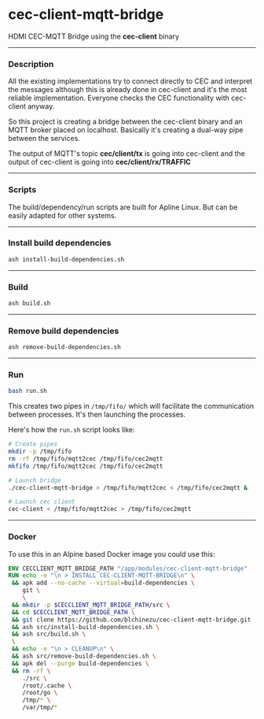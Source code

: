 # cec-client-mqtt-bridge
HDMI CEC-MQTT Bridge using the **cec-client** binary

--------------------------------------------------------------------------------

### Description

All the existing implementations try to connect directly to CEC and interpret
the messages although this is already done in cec-client and it's the most
reliable implementation. Everyone checks the CEC functionality with cec-client
anyway.

So this project is creating a bridge between the cec-client binary and an MQTT
broker placed on localhost. Basically it's creating a dual-way pipe between the
services.

The output of MQTT's topic **cec/client/tx** is going into cec-client and the
output of cec-client is going into **cec/client/rx/TRAFFIC**

--------------------------------------------------------------------------------

### Scripts

The build/dependency/run scripts are built for Apline Linux. But can be easily
adapted for other systems.

--------------------------------------------------------------------------------

### Install build dependencies

```bash
ash install-build-dependencies.sh
```
--------------------------------------------------------------------------------

### Build

```bash
ash build.sh
```
--------------------------------------------------------------------------------

### Remove build dependencies

```bash
ash remove-build-dependencies.sh
```
--------------------------------------------------------------------------------

### Run

```bash
bash run.sh
```

This creates two pipes in `/tmp/fifo/` which will facilitate the communication
between processes. It's then launching the processes.

Here's how the `run.sh` script looks like:

```bash
# Create pipes
mkdir -p /tmp/fifo
rm -rf /tmp/fifo/mqtt2cec /tmp/fifo/cec2mqtt
mkfifo /tmp/fifo/mqtt2cec /tmp/fifo/cec2mqtt

# Launch bridge
./cec-client-mqtt-bridge > /tmp/fifo/mqtt2cec < /tmp/fifo/cec2mqtt &

# Launch cec client
cec-client < /tmp/fifo/mqtt2cec > /tmp/fifo/cec2mqtt

```

--------------------------------------------------------------------------------

### Docker

To use this in an Alpine based Docker image you could use this:

```dockerfile
ENV CECCLIENT_MQTT_BRIDGE_PATH "/app/modules/cec-client-mqtt-bridge"
RUN echo -e "\n > INSTALL CEC-CLIENT-MQTT-BRIDGE\n" \
 && apk add --no-cache --virtual=build-dependencies \
    git \
    \
 && mkdir -p $CECCLIENT_MQTT_BRIDGE_PATH/src \
 && cd $CECCLIENT_MQTT_BRIDGE_PATH \
 && git clone https://github.com/blchinezu/cec-client-mqtt-bridge.git ./src \
 && ash src/install-build-dependencies.sh \
 && ash src/build.sh \
 \
 && echo -e "\n > CLEANUP\n" \
 && ash src/remove-build-dependencies.sh \
 && apk del --purge build-dependencies \
 && rm -rf \
    ./src \
    /root/.cache \
    /root/go \
    /tmp/* \
    /var/tmp/*
```